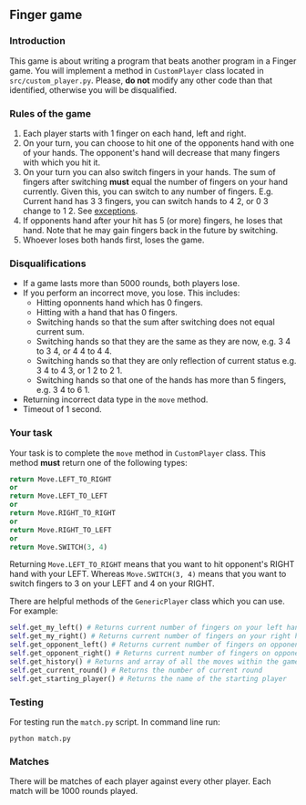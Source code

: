 ## Finger game

### Introduction
This game is about writing a program that beats another program in a Finger game. You will implement a method in `CustomPlayer` class located in `src/custom_player.py`. Please, **do not** modify any other code than that identified, otherwise you will be disqualified.

### Rules of the game
1) Each player starts with 1 finger on each hand, left and right.
2) On your turn, you can choose to hit one of the opponents hand with one of your hands. The opponent's hand will decrease that many fingers with which you hit it.
3) On your turn you can also switch fingers in your hands. The sum of fingers after switching **must** equal the number of fingers on your hand currently. Given this, you can switch to any number of fingers. E.g. Current hand has 3 3 fingers, you can switch hands to 4 2, or 0 3 change to 1 2. See [exceptions](#disqualifications).
4) If opponents hand after your hit has 5 (or more) fingers, he loses that hand. Note that he may gain fingers back in the future by switching.
5) Whoever loses both hands first, loses the game.

### Disqualifications
- If a game lasts more than 5000 rounds, both players lose.
- If you perform an incorrect move, you lose. This includes:
    - Hitting oponnents hand which has 0 fingers.
    - Hitting with a hand that has 0 fingers.
    - Switching hands so that the sum after switching does not equal current sum.
    - Switching hands so that they are the same as they are now, e.g. 3 4 to 3 4, or 4 4 to 4 4.
    - Switching hands so that they are only reflection of current status e.g. 3 4 to 4 3, or 1 2 to 2 1.
    - Switching hands so that one of the hands has more than 5 fingers, e.g. 3 4 to 6 1.
- Returning incorrect data type in the `move` method.
- Timeout of 1 second.

### Your task
Your task is to complete the `move` method in `CustomPlayer` class. This method **must** return one of the following types:
```python
return Move.LEFT_TO_RIGHT
or
return Move.LEFT_TO_LEFT
or
return Move.RIGHT_TO_RIGHT
or
return Move.RIGHT_TO_LEFT
or
return Move.SWITCH(3, 4)
```
Returning `Move.LEFT_TO_RIGHT` means that you want to hit opponent's RIGHT hand with your LEFT.
Whereas `Move.SWITCH(3, 4)` means that you want to switch fingers to 3 on your LEFT and 4 on your RIGHT.

There are helpful methods of the `GenericPlayer` class which you can use. For example:

```python
self.get_my_left() # Returns current number of fingers on your left hand
self.get_my_right() # Returns current number of fingers on your right hand
self.get_opponent_left() # Returns current number of fingers on opponents left hand
self.get_opponent_right() # Returns current number of fingers on opponents right hand
self.get_history() # Returns and array of all the moves within the game.
self.get_current_round() # Returns the number of current round
self.get_starting_player() # Returns the name of the starting player
```

### Testing
For testing run the `match.py` script. In command line run:

```
python match.py
```

### Matches
There will be matches of each player against every other player. Each match will be 1000 rounds played. 

